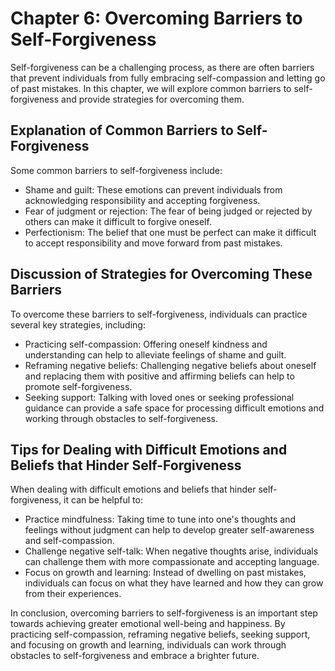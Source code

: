 Chapter 6: Overcoming Barriers to Self-Forgiveness
==================================================

Self-forgiveness can be a challenging process, as there are often barriers that prevent individuals from fully embracing self-compassion and letting go of past mistakes. In this chapter, we will explore common barriers to self-forgiveness and provide strategies for overcoming them.

Explanation of Common Barriers to Self-Forgiveness
--------------------------------------------------

Some common barriers to self-forgiveness include:

* Shame and guilt: These emotions can prevent individuals from acknowledging responsibility and accepting forgiveness.
* Fear of judgment or rejection: The fear of being judged or rejected by others can make it difficult to forgive oneself.
* Perfectionism: The belief that one must be perfect can make it difficult to accept responsibility and move forward from past mistakes.

Discussion of Strategies for Overcoming These Barriers
------------------------------------------------------

To overcome these barriers to self-forgiveness, individuals can practice several key strategies, including:

* Practicing self-compassion: Offering oneself kindness and understanding can help to alleviate feelings of shame and guilt.
* Reframing negative beliefs: Challenging negative beliefs about oneself and replacing them with positive and affirming beliefs can help to promote self-forgiveness.
* Seeking support: Talking with loved ones or seeking professional guidance can provide a safe space for processing difficult emotions and working through obstacles to self-forgiveness.

Tips for Dealing with Difficult Emotions and Beliefs that Hinder Self-Forgiveness
---------------------------------------------------------------------------------

When dealing with difficult emotions and beliefs that hinder self-forgiveness, it can be helpful to:

* Practice mindfulness: Taking time to tune into one's thoughts and feelings without judgment can help to develop greater self-awareness and self-compassion.
* Challenge negative self-talk: When negative thoughts arise, individuals can challenge them with more compassionate and accepting language.
* Focus on growth and learning: Instead of dwelling on past mistakes, individuals can focus on what they have learned and how they can grow from their experiences.

In conclusion, overcoming barriers to self-forgiveness is an important step towards achieving greater emotional well-being and happiness. By practicing self-compassion, reframing negative beliefs, seeking support, and focusing on growth and learning, individuals can work through obstacles to self-forgiveness and embrace a brighter future.
